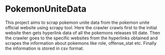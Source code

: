 # PokemonUniteData

This project aims to scrap pokemon unite data from the pokemon unite official website using scrapy tool.
Here the crawler crawls first to the initial website then gets hyperlink data of all the pokemons releases till date.
Then the crawler goes to the specific websites from the hyperlinks obtained and scrapes the information about pokemons like role, offense_stat etc.
Finally the information is stored in csv format.
